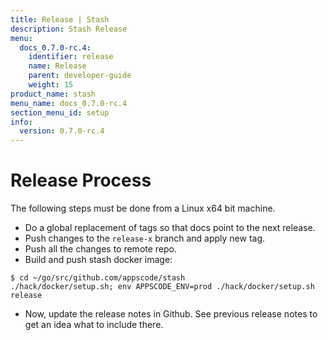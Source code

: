 ```yaml
---
title: Release | Stash
description: Stash Release
menu:
  docs_0.7.0-rc.4:
    identifier: release
    name: Release
    parent: developer-guide
    weight: 15
product_name: stash
menu_name: docs_0.7.0-rc.4
section_menu_id: setup
info:
  version: 0.7.0-rc.4
---
```


# Release Process

The following steps must be done from a Linux x64 bit machine.

- Do a global replacement of tags so that docs point to the next release.
- Push changes to the `release-x` branch and apply new tag.
- Push all the changes to remote repo.
- Build and push stash docker image:
```console
$ cd ~/go/src/github.com/appscode/stash
./hack/docker/setup.sh; env APPSCODE_ENV=prod ./hack/docker/setup.sh release
```

- Now, update the release notes in Github. See previous release notes to get an idea what to include there.
